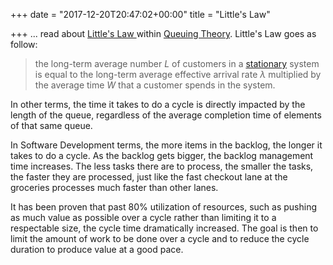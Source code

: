 +++
date = "2017-12-20T20:47:02+00:00"
title = "Little's Law"

+++
... read about [Little's Law ](https://en.wikipedia.org/wiki/Little%27s_law)within [Queuing Theory](https://en.wikipedia.org/wiki/Queueing_theory). Little's Law goes as follow:

> the long-term average number _L_ of customers in a [stationary](https://en.wikipedia.org/wiki/Stationary_process "Stationary process") system is equal to the long-term average effective arrival rate _λ_ multiplied by the average time _W_ that a customer spends in the system.

In other terms, the time it takes to do a cycle is directly impacted by the length of the queue, regardless of the average completion time of elements of that same queue.

In Software Development terms, the more items in the backlog, the longer it takes to do a cycle. As the backlog gets bigger, the backlog management time increases. The less tasks there are to process, the smaller the tasks, the faster they are processed, just like the fast checkout lane at the groceries processes much faster than other lanes.

It has been proven that past 80% utilization of resources, such as pushing as much value as possible over a cycle rather than limiting it to a respectable size, the cycle time dramatically increased. The goal is then to limit the amount of work to be done over a cycle and to reduce the cycle duration to produce value at a good pace.